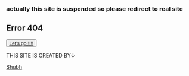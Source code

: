 <h3>actually this site is suspended so please redirect to real site</h3>
</head><body><h2>Error 404</h2><button><a href="http://shubhrai.rf.gd">Let's go!!!!!</a></button>
<p>THIS SITE IS CREATED BY↓<p><p><a href="https://instagram.com/shubh.rai1">Shubh </a></p>

